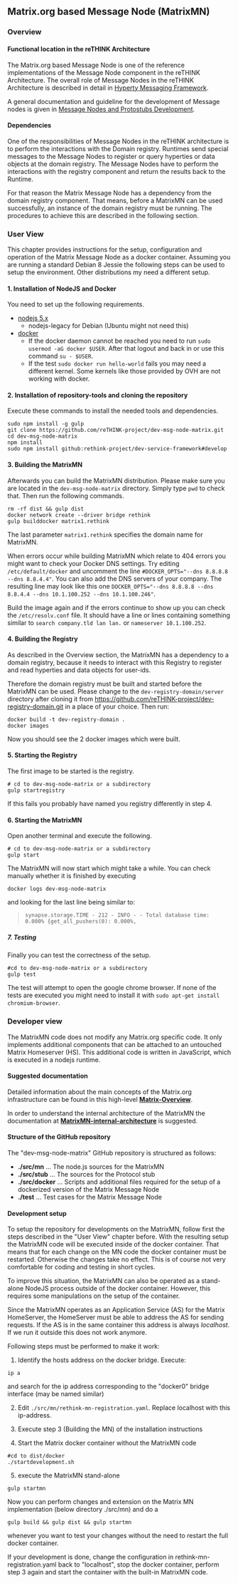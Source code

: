 ## Matrix.org based Message Node (MatrixMN)

### Overview

#### Functional location in the reTHINK Architecture
The Matrix.org based Message Node is one of the reference implementations of the Message Node component in the reTHINK Architecture. The overall role of Message Nodes in the reTHINK Architecture is described in detail in [Hyperty Messaging Framework](https://github.com/reTHINK-project/dev-service-framework/blob/d3.2-working-docs/docs/manuals/hyperty-messaging-framework.md).

A general documentation and guideline for the development of Message nodes is given in [Message Nodes and Protostubs Development](https://github.com/reTHINK-project/dev-service-framework/blob/d3.2-working-docs/docs/manuals/development-of-protostubs-and-msg-nodes.md).

#### Dependencies
One of the responsibilities of Message Nodes in the reTHINK architecture is to perform the interactions with the Domain registry. Runtimes send special messages to the Message Nodes to register or query hyperties or data objects at the domain registry. The Message Nodes have to perform the interactions with the registry component and return the results back to the Runtime.

For that reason the Matrix Message Node has a dependency from the domain registry component. That means, before a MatrixMN can be used successfully, an instance of the domain registry must be running. The procedures to achieve this are described in the following section.

### User View

This chapter provides instructions for the setup, configuration and operation of the Matrix Message Node as a docker container.
Assuming you are running a standard Debian 8 Jessie the following steps can be used to setup the environment. Other distributions my need a different setup.

#### 1. Installation of NodeJS and Docker
You need to set up the following requirements.
- [nodejs 5.x](https://nodejs.org/en/download/package-manager/#debian-and-ubuntu-based-linux-distributions)
  - nodejs-legacy for Debian (Ubuntu might not need this)
- [docker](https://docs.docker.com/engine/installation/debian/)
  - If the docker daemon cannot be reached you need to run `sudo usermod -aG docker $USER`. After that logout and back in or use this command `su - $USER`.
  - If the test `sudo docker run hello-world` fails you may need a different kernel. Some kernels like those provided by OVH are not working with docker.

#### 2. Installation of repository-tools and cloning the repository
Execute these commands to install the needed tools and dependencies.
```
sudo npm install -g gulp
git clone https://github.com/reTHINK-project/dev-msg-node-matrix.git
cd dev-msg-node-matrix
npm install
sudo npm install github:rethink-project/dev-service-framework#develop
```

#### 3. Building the MatrixMN
Afterwards you can build the MatrixMN distribution. Please make sure you are located in the `dev-msg-node-matrix` directory. Simply type `pwd` to check that. Then run the following commands.
```
rm -rf dist && gulp dist
docker network create --driver bridge rethink
gulp builddocker matrix1.rethink
```
The last parameter `matrix1.rethink` specifies the domain name for MatrixMN.

When errors occur while building MatrixMN which relate to 404 errors you might want to check your Docker DNS settings.
Try editing `/etc/default/docker` and uncomment the line `#DOCKER_OPTS="--dns 8.8.8.8 --dns 8.8.4.4"`.
You can also add the DNS servers of your company.
The resulting line may look like this one `DOCKER_OPTS="--dns 8.8.8.8 --dns 8.8.4.4 --dns 10.1.100.252 --dns 10.1.100.246"`.

Build the image again and if the errors continue to show up you can check the `/etc/resolv.conf` file.
It should have a line or lines containing something similar to `search company.tld lan lan.` or `nameserver 10.1.100.252`.

#### 4. Building the Registry
As described in the Overview section, the MatrixMN has a dependency to a domain registry, because it needs to interact with this Registry to register and read hyperties and data objects for user-ids.

Therefore the domain registry must be built and started before the MatrixMN can be used. Please change to the `dev-registry-domain/server` directory after cloning it from https://github.com/reTHINK-project/dev-registry-domain.git in a place of your choice. Then run:
```
docker build -t dev-registry-domain .
docker images
```
Now you should see the 2 docker images which were built.

#### 5. Starting the Registry
The first image to be started is the registry.
```
# cd to dev-msg-node-matrix or a subdirectory
gulp startregistry
```
If this fails you probably have named you registry differently in step 4.

#### 6. Starting the MatrixMN
Open another terminal and execute the following.
```
# cd to dev-msg-node-matrix or a subdirectory
gulp start
```

The MatrixMN will now start which might take a while. You can check manually whether it is finished by executing
```
docker logs dev-msg-node-matrix
```

and looking for the last line being similar to:
> `synapse.storage.TIME - 212 - INFO - - Total database time: 0.000% {get_all_pushers(0): 0.000%,`


##### 7. Testing
Finally you can test the correctness of the setup.
```
#cd to dev-msg-node-matrix or a subdirectory
gulp test
```
The test will attempt to open the google chrome browser. If none of the tests are executed you might need to install it with `sudo apt-get install chromium-browser`.


### Developer view

The MatrixMN code does not modify any Matrix.org specific code. It only implements additional components that can be attached to an untouched Matrix Homeserver (HS).
This additional code is written in JavaScript, which is executed in a nodejs runtime.

#### Suggested documentation
Detailed information about the main concepts of the Matrix.org  infrastructure can be found in this high-level **[Matrix-Overview](./Matrix-Overview.md)**.

In order to understand the internal architecture of the MatrixMN the documentation at **[MatrixMN-internal-architecture](./MatrixMN-internal-architecture.md)** is suggested.

#### Structure of the GitHub repository
The "dev-msg-node-matrix" GitHub repository is structured as follows:

- **./src/mn** ... The node.js sources for the MatrixMN
- **./src/stub** ... The sources for the Protocol stub
- **./src/docker** ... Scripts and additional files required for the setup of a dockerized version of the Matrix Message Node
- **./test** ... Test cases for the Matrix Message Node

#### Development setup
To setup the repository for developments on the MatrixMN, follow first the steps described in the "User View" chapter before.
With the resulting setup the MatrixMN code will be executed inside of the docker container. That means that for each change on the MN code the docker container must be restarted. Otherwise the changes take no effect. This is of course not very comfortable for coding and testing in short cycles.

To improve this situation, the MatrixMN can also be operated as a stand-alone NodeJS process outside of the docker container. However, this requires some manipulations on the setup of the container.

Since the MatrixMN operates as an Application Service (AS) for the Matrix HomeServer, the HomeServer must be able to address the AS for sending requests. If the AS is in the same container this address is always *localhost*. If we run it outside this does not work anymore.

Following steps must be performed to make it work:

1. Identify the hosts address on the docker bridge. Execute:
```
ip a
```
and search for the ip address corresponding to the "docker0" bridge interface (may be named similar)

2. Edit ```./src/mn/rethink-mn-registration.yaml```. Replace localhost with this ip-address.

3. Execute step 3 (Building the MN) of the installation instructions

4. Start the Matrix docker container without the MatrixMN code
```
#cd to dist/docker
./startdevelopment.sh
```

5. execute the MatrixMN stand-alone
```
gulp startmn
```

Now you can perform changes and extension on the Matrix MN implementation (below directory ./src/mn) and do a
```
gulp build && gulp dist && gulp startmn
```
whenever you want to test your changes without the need to restart the full docker container.

If your development is done, change the configuration in rethink-mn-registration.yaml back to "localhost", stop the docker container, perform step 3 again and start the container with the built-in MatrixMN code.
